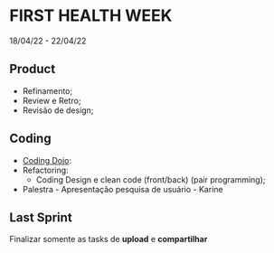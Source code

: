 # FIRST HEALTH WEEK
18/04/22 - 22/04/22

## Product
- Refinamento;
- Review e Retro;
- Revisão de design;

## Coding
- [Coding Dojo](./coding-dojo/):
- Refactoring: 
    - Coding Design e clean code (front/back) (pair programming);
- Palestra - Apresentação pesquisa de usuário - Karine

## Last Sprint
Finalizar somente as tasks de **upload** e **compartilhar**
